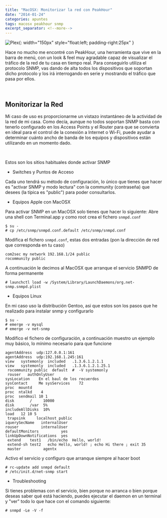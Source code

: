 ```yaml
---
title: "MacOSX: Monitorizar la red con PeakHour"
date: "2014-01-24"
categories: apuntes
tags: macosx peakhour snmp
excerpt_separator: <!--more-->
---
```


![Plex](/assets/img/original/2014-01-2408-54-36_0_o.png){: width="150px" style="float:left; padding-right:25px" } 

Hace no mucho me encontré con PeakHour, una herramienta que vive en la barra de menú, con un look & feel muy agradable capaz de visualizar el tráfico de la red de tu casa en tiempo real. Para conseguirlo utiliza el protocolo SNMP, vas dando de alta todos los dispositivos que soportan dicho protocolo y los irá interrogando en serie y mostrando el tráfico que pasa por ellos.

<br clear="left"/>
<!--more-->

## Monitorizar la Red

Mi caso de uso es proporcionarme un vistazo instantáneo de la actividad de la red de mi casa. Como decía, aunque no todos soportan SNMP basta con tenerlo configurado en los Access Points y el Router para que se convierta en ideal para el control de la conexión a Internet o Wi-Fi, puede ayudar a determinar cuánto ancho de banda de los equipos y dispositivos están utilizando en un momento dado.

 

Estos son los sitios habituales donde activar SNMP

* Switches y Puntos de Acceso

Cada uno tendrá su método de configuración, lo único que tienes que hacer es "activar SNMP y modo lectura" con la community (contraseña) que desees (la típica es "public") para poder consultarlos.

* Equipos Apple con MacOSX

Para activar SNMP en un MacOSX solo tienes que hacer lo siguiente: Abre una shell con Terminal.app y como root crea el fichero `snmpd.conf`

```console
$ su - 
# cp /etc/snmp/snmpd.conf.default /etc/snmp/snmpd.conf
```

Modifica el fichero  `snmpd.conf`, estas dos entradas (pon la dirección de red que corresponda en tu caso)

```config
com2sec my network 192.168.1/24 public
rocommunity public
```

A continuación le decimos al MacOSX que arranque el servicio SNMPD de forma permanente

```console
# launchctl load -w /System/Library/LaunchDaemons/org.net-snmp.snmpd.plist
```

* Equipos Linux

En mi caso uso la distribución Gentoo, asi que estos son los pasos que he realizado para instalar snmp y configurarlo

```console
$ su - 
# emerge -v mysql
# emerge -v net-snmp
``` 

Modifico el fichero de configuración, a continuación muestro un ejemplo muy básico, lo mínimo necesario para que funcione

```config
agentAddress  udp:127.0.0.1:161
agentAddress  udp:192.168.1.245:161
view   systemonly  included   .1.3.6.1.2.1.1
view   systemonly  included   .1.3.6.1.2.1.25.1
 rocommunity public  default  #  -V systemonly
 rouser   authOnlyUser
sysLocation    En el baul de los recuerdos
sysContact     Me sysServices    72
proc  mountd
proc  ntalkd    4
proc  sendmail 10 1
disk       /     10000
disk       /var  5%
includeAllDisks  10%
load   12 10 5
 trapsink     localhost public
iquerySecName   internalUser
rouser          internalUser
defaultMonitors          yes
linkUpDownNotifications  yes
 extend    test1   /bin/echo  Hello, world!
 extend-sh test2   echo Hello, world! ; echo Hi there ; exit 35
 master          agentx 
```

Activo el servicio y configuro que arranque siempre al hacer boot

```console
# rc-update add snmpd default
# /etc/init.d/net-snmp start
``` 

* Troubleshooting

Si tienes problemas con el servicio, bien porque no arranca o bien porque deseas saber qué está haciendo, puedes ejecutar el daemon en un terminal y "ver" todo lo que hace con el comando siguiente:

```console
# snmpd -Le -V -f
```
